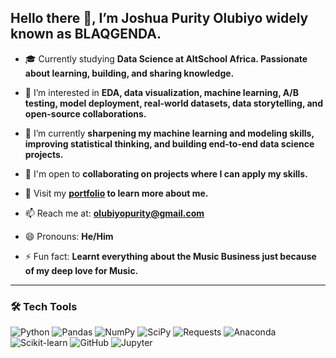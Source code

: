 ## Hello there 👋, I’m Joshua Purity Olubiyo widely known as BLAQGENDA.


- 🎓 Currently studying **Data Science at AltSchool Africa. Passionate about learning, building, and sharing knowledge.**
 
- 👀 I’m interested in **EDA, data visualization, machine learning, A/B testing, model deployment, real-world datasets, data storytelling, and open-source collaborations.**
 
- 🌱 I’m currently **sharpening my machine learning and modeling skills, improving statistical thinking, and building end-to-end data science projects.**
 
- 💞️ I'm open to **collaborating on projects where I can apply my skills.**

- 🧠 Visit my **[portfolio](https://blaqgenda.cv/) to learn more about me.**
 
- 📫 Reach me at: **olubiyopurity@gmail.com**

- 😄 Pronouns: **He/Him**
 
- ⚡ Fun fact: **Learnt everything about the Music Business just because of my deep love for Music.**

---

### 🛠️ Tech Tools

![Python](https://img.shields.io/badge/Python-3776AB?style=for-the-badge&logo=python&logoColor=white)
![Pandas](https://img.shields.io/badge/Pandas-150458?style=for-the-badge&logo=pandas)
![NumPy](https://img.shields.io/badge/NumPy-013243?style=for-the-badge&logo=numpy)
![SciPy](https://img.shields.io/badge/SciPy-8CAAE6?style=for-the-badge&logo=scipy&logoColor=white)
![Requests](https://img.shields.io/badge/Requests-20232A?style=for-the-badge&logo=python&logoColor=white)
![Anaconda](https://img.shields.io/badge/Anaconda-44A833?style=for-the-badge&logo=anaconda&logoColor=white)
![Scikit-learn](https://img.shields.io/badge/Scikit--Learn-F7931E?style=for-the-badge&logo=scikit-learn&logoColor=white)
![GitHub](https://img.shields.io/badge/GitHub-100000?style=for-the-badge&logo=github&logoColor=white)
![Jupyter](https://img.shields.io/badge/Jupyter-F37626?style=for-the-badge&logo=jupyter&logoColor=white)




